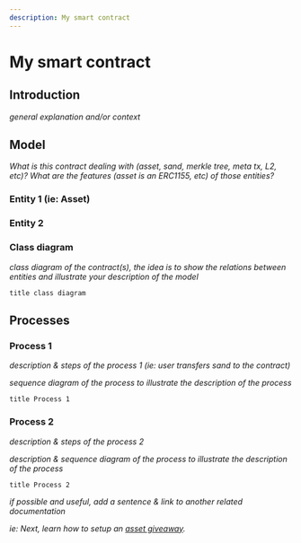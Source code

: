 ```yaml
---
description: My smart contract
---
```


# My smart contract

## Introduction

*general explanation and/or context*

## Model

*What is this contract dealing with (asset, sand, merkle tree, meta tx, L2, etc)?
What are the features (asset is an ERC1155, etc) of those entities?*

### Entity 1 (ie: Asset)

### Entity 2

### Class diagram

*class diagram of the contract(s), the idea is to show the relations between entities and illustrate your description of the model*

```plantuml
title class diagram
```

## Processes

### Process 1

*description & steps of the process 1 (ie: user transfers sand to the contract)*

*sequence diagram of the process to illustrate the description of the process*

```plantuml
title Process 1
```

### Process 2

*description & steps of the process 2*

*description & sequence diagram of the process to illustrate the description of the process*

```plantuml
title Process 2
```

*if possible and useful, add a sentence & link to another related documentation*

*ie: Next, learn how to setup an [asset giveaway](../howto/preparing-asset-giveaway/).*
